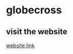 # globecross
## visit the website
[website link](https://emmanueldiogu.github.io/globecross/ 'globecross')
